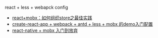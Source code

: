 react + less + webapck config 


* [react+mobx：如何组织store之最佳实践](https://github.com/yunshuipiao/SWBlog/blob/5c778176ff7da36f0c4f7620132e0b2a1ee42276/react+mobx%EF%BC%9A%E5%A6%82%E4%BD%95%E7%BB%84%E7%BB%87store%E4%B9%8B%E6%9C%80%E4%BD%B3%E5%AE%9E%E8%B7%B5.md)
* [create-react-app + webpack + antd + less + mobx 的demo入门配置](https://github.com/yunshuipiao/SWBlog)
* [react-native + mobx 入门到放弃](https://github.com/yunshuipiao/SWBlog/blob/master/react-native%20%2B%20mobx%20%E5%85%A5%E9%97%A8%E5%88%B0%E6%94%BE%E5%BC%83.md)
